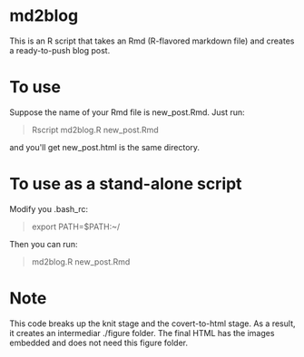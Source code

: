 md2blog
=======

This is an R script that takes an Rmd (R-flavored markdown file) and creates a ready-to-push blog post. 

To use
======
Suppose the name of your Rmd file is new_post.Rmd. 
Just run: 

> Rscript md2blog.R new_post.Rmd  

and you'll get new_post.html is the same directory. 

To use as a stand-alone script
==============================

Modify you .bash_rc: 

> export PATH=$PATH:~/<directory of md2blog> 

Then you can run: 

> md2blog.R new_post.Rmd

Note
====

This code breaks up the knit stage and the covert-to-html stage. As a result, it creates an intermediar ./figure folder.
The final HTML has the images embedded and does not need this figure folder. 
